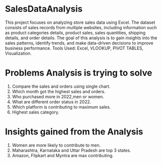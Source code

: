 # SalesDataAnalysis
This project focuses on analyzing store sales data using Excel. The dataset consists of sales records from multiple websites, including information such as product categories details, product sales, sales quantities, shipping details, and order details. The goal of this analysis is to gain insights into the sales patterns, identify trends, and make data-driven decisions to improve business performance.
Tools Used: Excel, VLOOKUP, PIVOT TABLES, Visualization.

# Problems Analysis is trying to solve 
1. Compare the sales and orders using single chart.
2. Which month got the highest sales and orders.
3. Who purchased more in 2022,men or women.
4. What are different order status in 2022.
5. Which platform is contributing to maximum sales.
6. Highest sales category.

# Insights gained from the Analysis
1. Women are more likely to contribute to men.
2. Maharashtra, Karnataka and Uttar Pradesh are top 3 states. 
3. Amazon, Flipkart and Myntra are max contributing.
